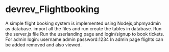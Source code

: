 # devrev_Flightbooking
A simple flight booking system is implemented using Nodejs,phpmyadmin as database.
import all the files and run create the tables in database.
Run the server.js file
Run the userlanding page and login/signup to book tickets.
For admin login: username:admin password:1234
In admin page flights can be added removed and also viewed.
